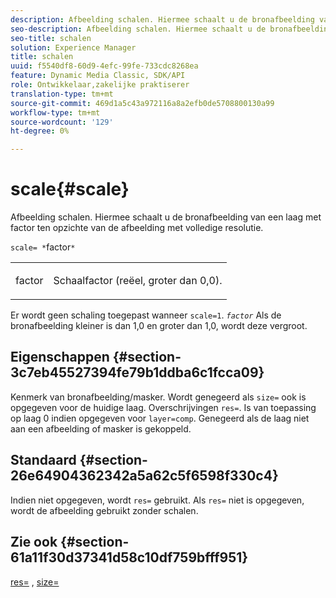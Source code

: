 ```yaml
---
description: Afbeelding schalen. Hiermee schaalt u de bronafbeelding van een laag met factor ten opzichte van de afbeelding met volledige resolutie.
seo-description: Afbeelding schalen. Hiermee schaalt u de bronafbeelding van een laag met factor ten opzichte van de afbeelding met volledige resolutie.
seo-title: schalen
solution: Experience Manager
title: schalen
uuid: f5540df8-60d9-4efc-99fe-733cdc8268ea
feature: Dynamic Media Classic, SDK/API
role: Ontwikkelaar,zakelijke praktiserer
translation-type: tm+mt
source-git-commit: 469d1a5c43a972116a8a2efb0de5708800130a99
workflow-type: tm+mt
source-wordcount: '129'
ht-degree: 0%

---
```



# scale{#scale}

Afbeelding schalen. Hiermee schaalt u de bronafbeelding van een laag met factor ten opzichte van de afbeelding met volledige resolutie.

`scale= *`factor`*`

<table id="simpletable_AC596A87494A4213A7D1C76612E8F2FD"> 
 <tr class="strow"> 
  <td class="stentry"> <p><span class="varname"> factor</span> </p> </td> 
  <td class="stentry"> <p>Schaalfactor (reëel, groter dan 0,0). </p></td> 
 </tr> 
</table>

Er wordt geen schaling toegepast wanneer `scale=1`. *`factor`* Als de bronafbeelding kleiner is dan 1,0 en groter dan 1,0, wordt deze vergroot.

## Eigenschappen {#section-3c7eb45527394fe79b1ddba6c1fcca09}

Kenmerk van bronafbeelding/masker. Wordt genegeerd als `size=` ook is opgegeven voor de huidige laag. Overschrijvingen `res=`. Is van toepassing op laag 0 indien opgegeven voor `layer=comp`. Genegeerd als de laag niet aan een afbeelding of masker is gekoppeld.

## Standaard {#section-26e64904362342a5a62c5f6598f330c4}

Indien niet opgegeven, wordt `res=` gebruikt. Als `res=` niet is opgegeven, wordt de afbeelding gebruikt zonder schalen.

## Zie ook {#section-61a11f30d37341d58c10df759bfff951}

[res=](../../../../../is-api/http-ref/image-serving-api-ref/c-http-protocol-reference/c-command-reference/r-res.md#reference-3d6fe416801148dea0f786f2b5169e55) ,  [size=](../../../../../is-api/http-ref/image-serving-api-ref/c-http-protocol-reference/c-data-types/r-size.md#reference-04d383f32c7b4003bed9978cb854747b)
